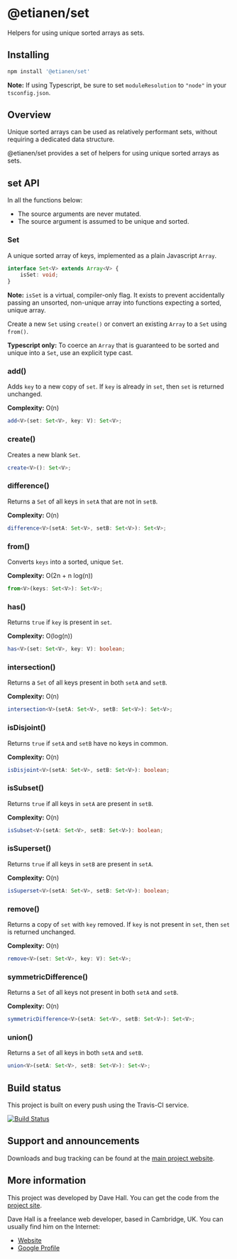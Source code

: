# @etianen/set

Helpers for using unique sorted arrays as sets.


## Installing

``` bash
npm install '@etianen/set'
```

**Note:** If using Typescript, be sure to set `moduleResolution` to `"node"` in your `tsconfig.json`.


## Overview

Unique sorted arrays can be used as relatively performant sets, without requiring a dedicated data structure.

@etianen/set provides a set of helpers for using unique sorted arrays as sets.


## set API

In all the functions below:

* The source arguments are never mutated.
* The source argument is assumed to be unique and sorted.


### Set

A unique sorted array of keys, implemented as a plain Javascript `Array`.

``` ts
interface Set<V> extends Array<V> {
    isSet: void;
}
```

**Note:** `isSet` is a virtual, compiler-only flag. It exists to prevent accidentally passing an unsorted, non-unique array into functions expecting a sorted, unique array.

Create a new `Set` using `create()` or convert an existing `Array` to a `Set` using `from()`.

**Typescript only:** To coerce an `Array` that is guaranteed to be sorted and unique into a `Set`, use an explicit type cast.


### add()

Adds `key` to a new copy of `set`. If `key` is already in `set`, then `set` is returned unchanged.

**Complexity:** O(n)

``` ts
add<V>(set: Set<V>, key: V): Set<V>;
```


### create()

Creates a new blank `Set`.

``` ts
create<V>(): Set<V>;
```


### difference()

Returns a `Set` of all keys in `setA` that are not in `setB`.

**Complexity:** O(n)

``` ts
difference<V>(setA: Set<V>, setB: Set<V>): Set<V>;
```


### from()

Converts `keys` into a sorted, unique `Set`.

**Complexity:** O(2n + n log(n))

``` ts
from<V>(keys: Set<V>): Set<V>;
```


### has()

Returns `true` if `key` is present in `set`.

**Complexity:** O(log(n))

``` ts
has<V>(set: Set<V>, key: V): boolean;
```


### intersection()

Returns a `Set` of all keys present in both `setA` and `setB`.

**Complexity:** O(n)

``` ts
intersection<V>(setA: Set<V>, setB: Set<V>): Set<V>;
```


### isDisjoint()

Returns `true` if `setA` and `setB` have no keys in common.

**Complexity:** O(n)

``` ts
isDisjoint<V>(setA: Set<V>, setB: Set<V>): boolean;
```


### isSubset()

Returns `true` if all keys in `setA` are present in `setB`.

**Complexity:** O(n)

``` ts
isSubset<V>(setA: Set<V>, setB: Set<V>): boolean;
```


### isSuperset()

Returns `true` if all keys in `setB` are present in `setA`.

**Complexity:** O(n)

``` ts
isSuperset<V>(setA: Set<V>, setB: Set<V>): boolean;
```


### remove()

Returns a copy of `set` with `key` removed. If `key` is not present in `set`, then `set` is returned unchanged.

**Complexity:** O(n)

``` ts
remove<V>(set: Set<V>, key: V): Set<V>;
```


### symmetricDifference()

Returns a `Set` of all keys not present in both `setA` and `setB`.

**Complexity:** O(n)

``` ts
symmetricDifference<V>(setA: Set<V>, setB: Set<V>): Set<V>;
```


### union()

Returns a `Set` of all keys in both `setA` and `setB`.

``` ts
union<V>(setA: Set<V>, setB: Set<V>): Set<V>;
```


## Build status

This project is built on every push using the Travis-CI service.

[![Build Status](https://travis-ci.org/etianen/js-set.svg?branch=master)](https://travis-ci.org/etianen/js-set)


## Support and announcements

Downloads and bug tracking can be found at the [main project website](http://github.com/etianen/js-set).


## More information

This project was developed by Dave Hall. You can get the code
from the [project site](http://github.com/etianen/js-set).

Dave Hall is a freelance web developer, based in Cambridge, UK. You can usually
find him on the Internet:

- [Website](http://www.etianen.com/)
- [Google Profile](http://www.google.com/profiles/david.etianen)
